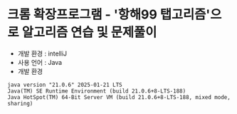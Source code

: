 # 크롬 확장프로그램 - '항해99 탭고리즘'으로 알고리즘 연습 및 문제풀이

- 개발 환경 : intelliJ
- 사용 언어 : Java
- 개발 환경
```
java version "21.0.6" 2025-01-21 LTS
Java(TM) SE Runtime Environment (build 21.0.6+8-LTS-188)
Java HotSpot(TM) 64-Bit Server VM (build 21.0.6+8-LTS-188, mixed mode, sharing)
```
